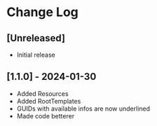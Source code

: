 # Change Log

## [Unreleased]

- Initial release

## [1.1.0] - 2024-01-30

- Added Resources
- Added RootTemplates
- GUIDs with available infos are now underlined
- Made code betterer